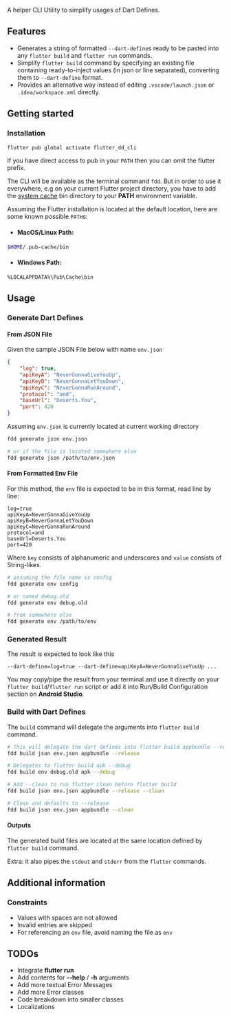 <!-- 
This README describes the package. If you publish this package to pub.dev,
this README's contents appear on the landing page for your package.

For information about how to write a good package README, see the guide for
[writing package pages](https://dart.dev/guides/libraries/writing-package-pages). 

For general information about developing packages, see the Dart guide for
[creating packages](https://dart.dev/guides/libraries/create-library-packages)
and the Flutter guide for
[developing packages and plugins](https://flutter.dev/developing-packages). 
-->

A helper CLI Utility to simplify usages of Dart Defines.

## Features

- Generates a string of formatted `--dart-define`s ready to be pasted into any `flutter build` and `flutter run` commands.
- Simplify `flutter build` command by specifying an existing file containing ready-to-inject values (in json or line separated), converting them to `--dart-define` format.
- Provides an alternative way instead of editing `.vscode/launch.json` or `.idea/workspace.xml` directly.

## Getting started

### Installation
```sh
flutter pub global activate flutter_dd_cli
```
If you have direct access to pub in your ```PATH``` then you can omit the flutter prefix.

The CLI will be available as the terminal command ```fdd```. But in order to use it everywhere, e.g on your current Flutter project directory, you have to add the [system cache](https://dart.dev/tools/pub/cmd/pub-global#running-a-script-from-your-path) bin directory to your **PATH** environment variable.

Assuming the Flutter installation is located at the default location, here are some known possible ```PATH```s:
- #### MacOS/Linux Path:
```sh
$HOME/.pub-cache/bin
```
- #### Windows Path:
```console
%LOCALAPPDATA%\Pub\Cache\bin
```

## Usage

### Generate Dart Defines
#### From JSON File
Given the sample JSON File below with name ```env.json```
```json
{
    "log": true,
    "apiKeyA": "NeverGonnaGiveYouUp",
    "apiKeyB": "NeverGonnaLetYouDown",
    "apiKeyC": "NeverGonnaRunAround",
    "protocol": "and",
    "baseUrl": "Deserts.You",
    "port": 420
}
```
Assuming ```env.json``` is currently located at current working directory
```sh
fdd generate json env.json

# or if the file is located somewhere else
fdd generate json /path/to/env.json
```
#### From Formatted Env File
For this method, the `env` file is expected to be in this format, read line by line:
```
log=true
apiKeyA=NeverGonnaGiveYouUp
apiKeyB=NeverGonnaLetYouDown
apiKeyC=NeverGonnaRunAround
protocol=and
baseUrl=Deserts.You
port=420
```
Where `key` consists of alphanumeric and underscores and `value` consists of String-likes.
```sh
# assuming the file name is config
fdd generate env config

# or named debug.old
fdd generate env debug.old

# from somewhere else
fdd generate env /path/to/env
```
### Generated Result
The result is expected to look like this
```
--dart-define=log=true --dart-define=apiKeyA=NeverGonnaGiveYouUp ...
```
You may copy/pipe the result from your terminal and use it directly on your `flutter build`/`flutter run` script or add it into Run/Build Configuration section on **Android Studio**.

### Build with Dart Defines
The `build` command will delegate the arguments into `flutter build` command.
```sh
# This will delegate the dart defines into flutter build appbundle --release command
fdd build json env.json appbundle --release

# Delegates to flutter build apk --debug
fdd build env debug.old apk --debug

# Add --clean to run flutter clean before flutter build
fdd build json env.json appbundle --release --clean

# Clean and defaults to --release
fdd build json env.json appbundle --clean
```
#### Outputs
The generated build files are located at the same location defined by `flutter build` command.

Extra: it also pipes the `stdout` and `stderr` from the `flutter` commands.

## Additional information

### Constraints
- Values with spaces are not allowed
- Invalid entries are skipped
- For referencing an `env` file, avoid naming the file as `env`

## TODOs
- Integrate **flutter run**
- Add contents for **--help** / **-h** arguments
- Add more textual Error Messages
- Add more Error classes
- Code breakdown into smaller classes
- Localizations